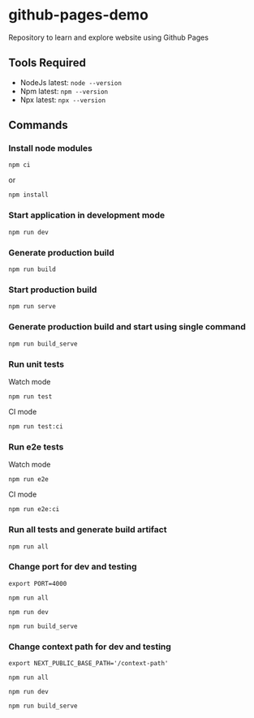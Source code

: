 # github-pages-demo
Repository to learn and explore website using Github Pages

## Tools Required
* NodeJs latest: `node --version`
* Npm latest: `npm --version`
* Npx latest: `npx --version`

## Commands

### Install node modules

    npm ci

or

    npm install

### Start application in development mode

    npm run dev

### Generate production build

    npm run build

### Start production build

    npm run serve

### Generate production build and start using single command

    npm run build_serve

### Run unit tests

Watch mode

    npm run test

CI mode

    npm run test:ci

### Run e2e tests

Watch mode

    npm run e2e

CI mode

    npm run e2e:ci

### Run all tests and generate build artifact

    npm run all

### Change port for dev and testing

    export PORT=4000

    npm run all

    npm run dev

    npm run build_serve

### Change context path for dev and testing

    export NEXT_PUBLIC_BASE_PATH='/context-path'

    npm run all

    npm run dev

    npm run build_serve
